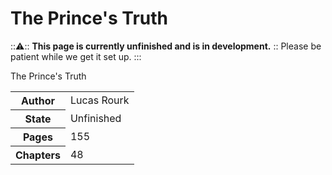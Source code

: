 # The Prince's Truth

:::warning:::
  **This page is currently unfinished and is in development.**
  :: Please be patient while we get it set up.
:::

<div class="infobox main-border">
  <div class="infobox-title">The Prince's Truth</div>
  <table cellpadding="4">
    <tbody>
      <tr>
        <th>Author</th>
        <td>Lucas Rourk</td>
      </tr>
      <tr>
        <th>State</th>
        <td>Unfinished</td>
      </tr>
      <tr>
        <th>Pages</th>
        <td>155</td>
      </tr>
      <tr>
        <th>Chapters</th>
        <td>48</td>
      </tr>
    </tbody>
  </table>
</div>